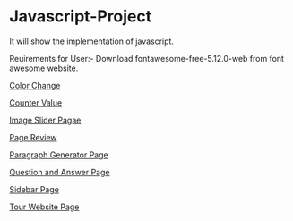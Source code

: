 # Javascript-Project
It will show the implementation of javascript.

Reuirements for User:-
Download fontawesome-free-5.12.0-web from font awesome website.



[Color Change](https://colorchangejs.netlify.app/)

[Counter Value](https://valuecounter.netlify.app/)

[Image Slider Pagae](https://imagesliderpage.netlify.app/)

[Page Review](https://pagereview.netlify.app/)

[Paragraph Generator Page](https://paragraphgenerate.netlify.app/)

[Question and Answer Page](https://animeqna.netlify.app/)

[Sidebar Page](https://sidebarpage.netlify.app/)

[Tour Website Page](https://tourwebsitepage.netlify.app/)
